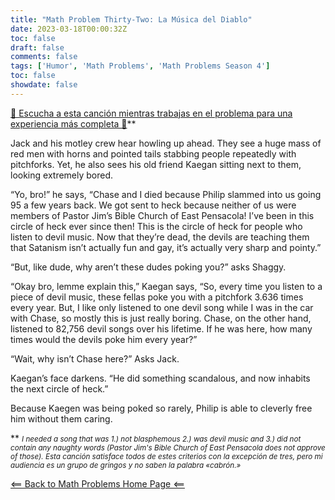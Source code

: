 ```yaml
---
title: "Math Problem Thirty-Two: La Música del Diablo"
date: 2023-03-18T00:00:32Z
toc: false
draft: false
comments: false
tags: ['Humor', 'Math Problems', 'Math Problems Season 4']
toc: false
showdate: false
---
```


[🎵 Escucha a esta canción mientras trabajas en el problema para una experiencia más completa 🎵](https://www.youtube.com/watch?v=G1NGE16Bt48)**

Jack and his motley crew hear howling up ahead. They see a huge mass of red men with horns and pointed tails stabbing people repeatedly with pitchforks. Yet, he also sees his old friend Kaegan sitting next to them, looking extremely bored.

“Yo, bro!” he says, “Chase and I died because Philip slammed into us going 95 a few years back. We got sent to heck because neither of us were members of Pastor Jim’s Bible Church of East Pensacola! I’ve been in this circle of heck ever since then! This is the circle of heck for people who listen to devil music. Now that they’re dead, the devils are teaching them that Satanism isn’t actually fun and gay, it’s actually very sharp and pointy.”

“But, like dude, why aren’t these dudes poking you?” asks Shaggy.

“Okay bro, lemme explain this,” Kaegan says, “So, every time you listen to a piece of devil music, these fellas poke you with a pitchfork 3.636 times every year. But, I like only listened to one devil song while I was in the car with Chase, so mostly this is just really boring. Chase, on the other hand, listened to 82,756 devil songs over his lifetime. If he was here, how many times would the devils poke him every year?”

“Wait, why isn’t Chase here?” Asks Jack.

Kaegan’s face darkens. “He did something scandalous, and now inhabits the next circle of heck.”

Because Kaegen was being poked so rarely, Philip is able to cleverly free him without them caring.

** <small> *I needed a song that was 1.) not blasphemous 2.) was devil music and 3.) did not contain any naughty words (Pastor Jim's Bible Church of East Pensacola does not approve of those). Esta canción satisface todos de estes criterios con la excepción de tres, pero mi audiencia es un grupo de gringos y no saben la palabra «cabrón.»* </small>

[<== Back to Math Problems Home Page <==](/humor/problems#season-four-the-harrowing-of-heck)
